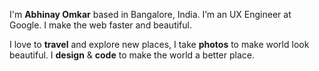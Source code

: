 I'm **Abhinay Omkar** based in Bangalore, India. I’m an UX Engineer at Google. I make the web faster and beautiful.

I love to **travel** and explore new places, I take **photos** to make world look beautiful. I **design** & **code** to make the world a better place.
